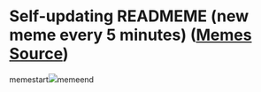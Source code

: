 # Self-updating READMEME (new meme every 5 minutes) ([Memes Source](https://bramses.notion.site/a49c1e962b7646879176ac3b327b6533?v=4d1eda54b170483cb03a40f257231764))

memestart![](https://www.notion.so/image/https%3A%2F%2Fs3-us-west-2.amazonaws.com%2Fsecure.notion-static.com%2F1f40559d-d886-4bdc-94f2-5a93b25bf623%2FF83FCB24-2358-4196-BAEB-CD786AE2FC68.jpeg?table=block&id=9b3e9bf2-a6a5-4416-8932-2d9dfac6210c&cache=v2)memeend

